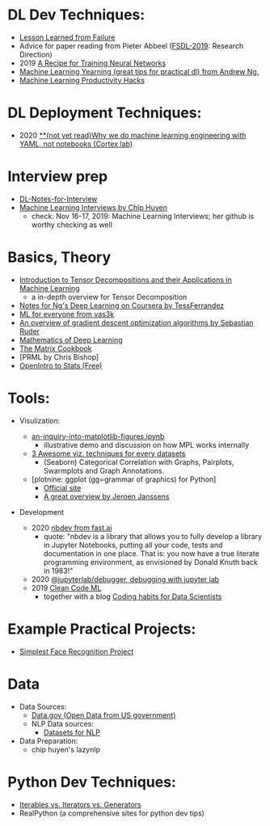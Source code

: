 # DL Dev Techniques:
* [Lesson Learned from Failure](https://www.andreykurenkov.com/writing/life/lessons-learned-from-failures/)
* Advice for paper reading from Pieter Abbeel ([FSDL-2019](https://fullstackdeeplearning.com/march2019): Research Direction)
* 2019 [A Recipe for Training Neural Networks](http://karpathy.github.io/2019/04/25/recipe/)   
* [Machine Learning Yearning (great tips for practical dl) from Andrew Ng.](https://www.deeplearning.ai/machine-learning-yearning/)
* [Machine Learning Productivity Hacks](http://amid.fish/ml-productivity)

# DL Deployment Techniques:
* 2020 [**(not yet read)Why we do machine learning engineering with YAML, not notebooks (Cortex lab)](https://towardsdatascience.com/why-we-do-machine-learning-engineering-with-yaml-not-notebooks-a2a97f5e04f8)
# Interview prep
* [DL-Notes-for-Interview](https://github.com/vivienzou1/DL-Notes-for-Interview)    
* [Machine Learning Interviews by Chip Huyen](https://huyenchip.com/research/)
    * check: Nov 16-17, 2019: Machine Learning Interviews; her github is worthy checking as well

# Basics, Theory 
* [Introduction to Tensor Decompositions and their Applications in Machine Learning](https://arxiv.org/abs/1711.10781)
    * a in-depth overview for Tensor Decomposition
* [Notes for Ng's Deep Learning on Coursera by TessFerrandez](https://www.slideshare.net/TessFerrandez/notes-from-coursera-deep-learning-courses-by-andrew-ng)
* [ML for everyone from vas3k](http://vas3k.com/blog/machine_learning/)
* [An overview of gradient descent optimization algorithms by Sebastian Ruder](https://arxiv.org/abs/1609.04747)
* [Mathematics of Deep Learning](https://arxiv.org/abs/1712.04741)
* [The Matrix Cookbook](https://www.math.uwaterloo.ca/~hwolkowi/matrixcookbook.pdf)
* [PRML by Chris Bishop]
* [OpenIntro to Stats (Free)](https://www.openintro.org/book/os/)
    
# Tools:
* Visulization:
    * [an-inquiry-into-matplotlib-figures.ipynb](https://gist.github.com/akashpalrecha/4652e98c9b2f3f1961637be001dc0239)
        * illustrative demo and discussion on how MPL works internally
    * [3 Awesome viz. techniques for every datasets](https://mlwhiz.com/blog/2019/04/19/awesome_seaborn_visuals/)
        * (Seaborn) Categorical Correlation with Graphs, Pairplots, Swarmplots and Graph Annotations.
    * [plotnine: ggplot (gg=grammar of graphics) for Python]
        * [Official site](https://plotnine.readthedocs.io/en/stable/)
        * [A great overview by Jeroen Janssens](https://www.datascienceworkshops.com/blog/plotnine-grammar-of-graphics-for-python/)

* Development
    * 2020 [nbdev from fast.ai](https://github.com/fastai/nbdev)
        * quote: "nbdev is a library that allows you to fully develop a library in Jupyter Notebooks, putting all your code, tests and documentation in one place. That is: you now have a true literate programming environment, as envisioned by Donald Knuth back in 1983!"
    * 2020 [@jupyterlab/debugger, debugging with jupyter lab](https://github.com/jupyterlab/debugger)
    * 2019 [Clean Code ML](https://github.com/davified/clean-code-ml)
        * together with a blog [Coding habits for Data Scientists](https://www.thoughtworks.com/insights/blog/coding-habits-data-scientists)

# Example Practical Projects:
* [Simplest Face Recognition Project](https://github.com/ageitgey/face_recognition)
   
# Data
* Data Sources:
    * [Data.gov (Open Data from US government)](https://www.data.gov/)
    * NLP Data sources:
        * [Datasets for NLP](https://machinelearningmastery.com/datasets-natural-language-processing/)
* Data Preparation:
    * chip huyen's lazynlp
    

# Python Dev Techniques:
* [Iterables vs. Iterators vs. Generators](https://nvie.com/posts/iterators-vs-generators/)
* RealPython (a comprehensive sites for python dev tips)
